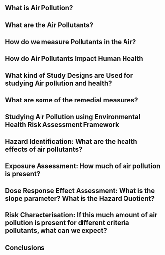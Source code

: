 What is Air Pollution?
----------------------

What are the Air Pollutants?
----------------------------

How do we measure Pollutants in the Air?
----------------------------------------

How do Air Pollutants Impact Human Health
-----------------------------------------

What kind of Study Designs are Used for studying Air pollution and health?
--------------------------------------------------------------------------

What are some of the remedial measures?
---------------------------------------

Studying Air Pollution using Environmental Health Risk Assessment Framework
---------------------------------------------------------------------------

Hazard Identification: What are the health effects of air pollutants?
---------------------------------------------------------------------

Exposure Assessment: How much of air pollution is present?
----------------------------------------------------------

Dose Response Effect Assessment: What is the slope parameter? What is the Hazard Quotient?
------------------------------------------------------------------------------------------

Risk Characterisation: If this much amount of air pollution is present for different criteria pollutants, what can we expect?
-----------------------------------------------------------------------------------------------------------------------------

Conclusions
-----------
